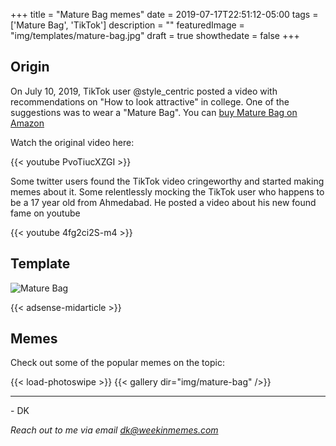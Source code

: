 +++
title = "Mature Bag memes"
date = 2019-07-17T22:51:12-05:00
tags = ['Mature Bag', 'TikTok']
description = ""
featuredImage = "img/templates/mature-bag.jpg"
draft = true
showthedate = false
+++

## Origin

On July 10, 2019, TikTok user @style_centric posted a video with recommendations on "How to look attractive" in college. One of the suggestions was to wear a "Mature Bag". You can [buy Mature Bag on Amazon](https://www.amazon.in/stores/page/7BE30918-7CE1-401D-8189-802E841CC728/ref=as_li_ss_tl?ingress=2&visitId=5b6c0fb9-3bb1-43ee-a2a2-5d8d54f9ea9e&ref_=bl_dp_s_web_3923925031&linkCode=ll2&tag=weekinmemes-21&linkId=94b63d04ac073ae1ef8510bc8c13d498&language=en_IN)
<!--more-->

Watch the original video here:

{{< youtube PvoTiucXZGI >}}


Some twitter users found the TikTok video cringeworthy and started making memes about it. Some relentlessly mocking the TikTok user who happens to be a 17 year old from Ahmedabad. He posted a video about his new found fame on youtube

{{< youtube 4fg2ci2S-m4 >}}

## Template

![Mature Bag](img/templates/mature-bag.jpg)

{{< adsense-midarticle >}}


## Memes

Check out some of the popular memes on the topic:

{{< load-photoswipe >}}
{{< gallery dir="img/mature-bag" />}}


---
\- DK

*Reach out to me via email dk@weekinmemes.com*